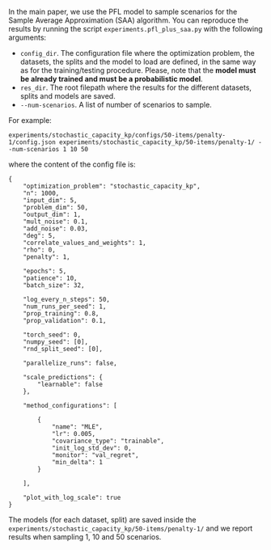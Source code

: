In the main paper, we use the PFL model to sample scenarios for the Sample Average Approximation (SAA) algorithm. You 
can reproduce the results by running the script `experiments.pfl_plus_saa.py` with the following arguments:

* `config_dir`. The configuration file where the optimization problem, the datasets, the splits and the model to load 
                are defined, in the same way as for the training/testing procedure. Please, note that the **model must 
                be already trained and must be a probabilistic model**.
* `res_dir`. The root filepath where the results for the different datasets, splits and models are saved.
* `--num-scenarios`. A list of number of scenarios to sample.

For example: 

`experiments/stochastic_capacity_kp/configs/50-items/penalty-1/config.json experiments/stochastic_capacity_kp/50-items/penalty-1/ --num-scenarios 1 10 50`

where the content of the config file is:

```
{
	"optimization_problem": "stochastic_capacity_kp",
	"n": 1000,
	"input_dim": 5,
	"problem_dim": 50,
	"output_dim": 1,
	"mult_noise": 0.1,
	"add_noise": 0.03,
	"deg": 5,
	"correlate_values_and_weights": 1,
	"rho": 0,
	"penalty": 1,

	"epochs": 5,
	"patience": 10,
	"batch_size": 32,

	"log_every_n_steps": 50,
	"num_runs_per_seed": 1,
	"prop_training": 0.8,
	"prop_validation": 0.1,

	"torch_seed": 0,
	"numpy_seed": [0],
	"rnd_split_seed": [0],

	"parallelize_runs": false,

	"scale_predictions": {
		"learnable": false
	},

	"method_configurations": [

		{
			"name": "MLE",
			"lr": 0.005,
			"covariance_type": "trainable",
			"init_log_std_dev": 0,
			"monitor": "val_regret",
			"min_delta": 1
		}

	],

	"plot_with_log_scale": true
}
```

The models (for each dataset, split) are saved inside the `experiments/stochastic_capacity_kp/50-items/penalty-1/` and
we report results when sampling 1, 10 and 50 scenarios.